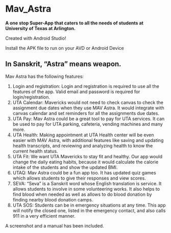 # Mav_Astra
**A one stop Super-App that caters to all the needs of students at University of Texas at Arlington.**

Created with Android Studio!

Install the APK file to run on your AVD or Android Device

## In Sanskrit, “Astra” means weapon. 

Mav Astra has the following features:

1.	Login and registration: Login and registration is required to use all the features of the app. Valid email and password is required for login/registration.
2.	UTA Calendar: Mavericks would not need to check canvas to check the assignment due dates when they use MAV Astra. It would integrate with canvas calendar and set reminders for all the assignments due dates.
3.	UTA Pay: Mav Astra could be a great tool to pay for UTA services. It can be used to pay for UTA parking, cafeteria, vending machines and many more.
4.	UTA Health: Making appointment at UTA Health center will be even easier with MAV Astra, with additional features like saving and updating health transcripts, and reviewing and analyzing health to know the current health status.
5.	UTA Fit: We want UTA Mavericks to stay fit and healthy. Our app would change the daily eating habits, because it would calculate the calorie intake of the students and show the updated BMI.
6.	UTAQ: Mav Astra could be a fun app too. It has updated quiz games which allows students to give their responses and view scores.
7.	SEVA: “Seva” is a Sanskrit word whose English translation is service. It allows students to involve in some volunteering works. It also helps to find blood when needed as well as allows to do blood donation by finding nearby blood donation camps.
8.	UTA SOS: Students can be in emergency situations at any time. This app will notify the closed one, listed in the emergency contact, and also calls 911 in a very efficient manner.

A screenshot and a manual has been included.
